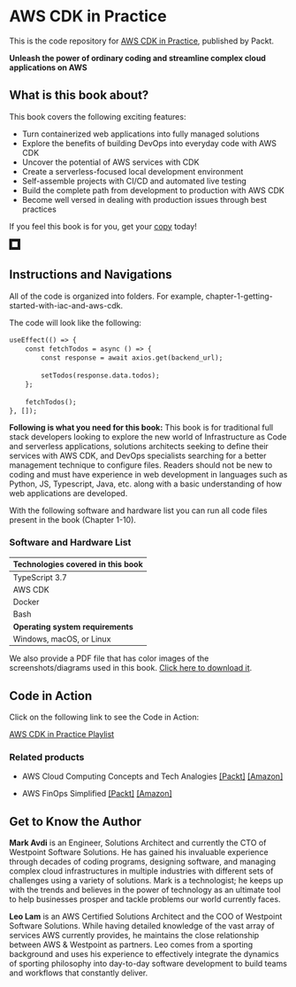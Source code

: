 # AWS CDK in Practice

<a href="https://www.packtpub.com/product/aws-cdk-in-practice/9781801812399?utm_source=github&utm_medium=repository&utm_campaign=9781786461629"><img src="https://content.packt.com/B17802/cover_image_small.jpg" alt="" height="256px" align="right"></a>

This is the code repository for [AWS CDK in Practice](https://www.packtpub.com/product/aws-cdk-in-practice/9781801812399?utm_source=github&utm_medium=repository&utm_campaign=9781786461629), published by Packt.

**Unleash the power of ordinary coding and streamline complex cloud applications on AWS**

## What is this book about?

This book covers the following exciting features:
* Turn containerized web applications into fully managed solutions
* Explore the benefits of building DevOps into everyday code with AWS CDK
* Uncover the potential of AWS services with CDK
* Create a serverless-focused local development environment
* Self-assemble projects with CI/CD and automated live testing
* Build the complete path from development to production with AWS CDK
* Become well versed in dealing with production issues through best practices

If you feel this book is for you, get your [copy](https://www.amazon.com/dp/180181239X) today!

<a href="https://www.packtpub.com/?utm_source=github&utm_medium=banner&utm_campaign=GitHubBanner"><img src="https://raw.githubusercontent.com/PacktPublishing/GitHub/master/GitHub.png" 
alt="https://www.packtpub.com/" border="5" /></a>

## Instructions and Navigations
All of the code is organized into folders. For example, chapter-1-getting-started-with-iac-and-aws-cdk.

The code will look like the following:
```
useEffect(() => {
	const fetchTodos = async () => {
		const response = await axios.get(backend_url);
		
		setTodos(response.data.todos);
	};
	
	fetchTodos();
}, []);
```

**Following is what you need for this book:**
This book is for traditional full stack developers looking to explore the new world of Infrastructure as Code and serverless applications, solutions architects seeking to define their services with AWS CDK, and DevOps specialists searching for a better management technique to configure files. Readers should not be new to coding and must have experience in web development in languages such as Python, JS, Typescript, Java, etc. along with a basic understanding of how web applications are developed.

With the following software and hardware list you can run all code files present in the book (Chapter 1-10).
### Software and Hardware List
| Technologies covered in this book |
| ------------------------------------ |
| TypeScript 3.7 |
| AWS CDK |
| Docker |
| Bash |
| <b>Operating system requirements</b> |
| Windows, macOS, or Linux |

We also provide a PDF file that has color images of the screenshots/diagrams used in this book. [Click here to download it]( https://packt.link/EQ3qe).

## Code in Action

Click on the following link to see the Code in Action:

[AWS CDK in Practice Playlist](https://www.youtube.com/playlist?list=PLeLcvrwLe187CchI_3zTtZCAh3TSkXx1I)

### Related products
* AWS Cloud Computing Concepts and Tech Analogies [[Packt]](https://www.packtpub.com/product/aws-cloud-computing-concepts-and-tech-analogies/9781804611425?utm_source=github&utm_medium=repository&utm_campaign=9781804611425) [[Amazon]](https://www.amazon.com/dp/1804611425)

* AWS FinOps Simplified [[Packt]](https://www.packtpub.com/product/aws-finops-simplified/9781803247236?utm_source=github&utm_medium=repository&utm_campaign=9781803247236) [[Amazon]](https://www.amazon.com/dp/1803247231)

## Get to Know the Author
**Mark Avdi**
is an Engineer, Solutions Architect and currently the CTO of Westpoint Software Solutions. He has gained his invaluable experience through decades of coding programs, designing software, and managing complex cloud infrastructures in multiple industries with different sets of challenges using a variety of solutions. Mark is a technologist; he keeps up with the trends and believes in the power of technology as an ultimate tool to help businesses prosper and tackle problems our world currently faces.

**Leo Lam**
is an AWS Certified Solutions Architect and the COO of Westpoint Software Solutions. While having detailed knowledge of the vast array of services AWS currently provides, he maintains the close relationship between AWS & Westpoint as partners. Leo comes from a sporting background and uses his experience to effectively integrate the dynamics of sporting philosophy into day-to-day software development to build teams and workflows that constantly deliver.

